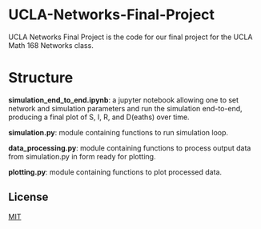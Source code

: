 # UCLA-Networks-Final-Project

UCLA Networks Final Project is the code for our final project for the UCLA Math 168 Networks class.

# Structure
**simulation_end_to_end.ipynb**: a jupyter notebook allowing one to set network and simulation parameters and run the simulation end-to-end, producing a final plot of S, I, R, and D(eaths) over time.

**simulation.py**: module containing functions to run simulation loop.

**data_processing.py**: module containing functions to process output data from simulation.py in form ready for plotting.

**plotting.py**: module containing functions to plot processed data.

## License
[MIT](https://choosealicense.com/licenses/mit/)
